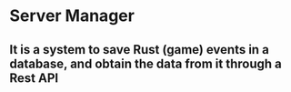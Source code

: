 # Server Manager
## It is a system to save Rust (game) events in a database, and obtain the data from it through a Rest API
